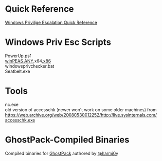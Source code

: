 # Quick Reference
[Windows Privilige Escalation Quick Reference](https://github.com/Scr1ptK1ddie/WindowsPrivEsc/blob/master/QuickReference.md)

# Windows Priv Esc Scripts
PowerUp.ps1   
[winPEAS ANY](https://github.com/Scr1ptK1ddie/WindowsPrivEsc/blob/master/winPEASany.exe),x64,[x86](https://github.com/Scr1ptK1ddie/WindowsPrivEsc/blob/master/winPEASx86.exe)   
windowsprivchecker.bat   
Seatbelt.exe   

# Tools
nc.exe  
old version of accesschk (newer won't work on some older machines) from https://web.archive.org/web/20080530012252/http://live.sysinternals.com/accesschk.exe 

# GhostPack-Compiled Binaries
Compiled binaries for [GhostPack](https://github.com/GhostPack) authored by [@harmj0y](https://twitter.com/harmj0y)
